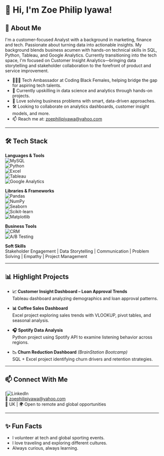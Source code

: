 # 👋 Hi, I'm Zoe Philip Iyawa!

## 💼 About Me

I'm a customer-focused Analyst with a background in marketing, finance and tech. Passionate about turning data into actionable insights. My background blends business acumen with hands-on technical skills in SQL, Python, Tableau, and Google Analytics. Currently transitioning into the tech space, I'm focused on Customer Insight Analytics—bringing data storytelling and stakeholder collaboration to the forefront of product and service improvement.

- 👩🏽‍💻 Tech Ambassador at Coding Black Females, helping bridge the gap for aspiring tech talents.
- 🌱 Currently upskilling in data science and analytics through hands-on projects.
- 🧠 Love solving business problems with smart, data-driven approaches.
- 🛠️ Looking to collaborate on analytics dashboards, customer insight models, and more.
- 📫 Reach me at: zoephilipiyawa@yahoo.com

---

## 🛠️ Tech Stack

**Languages & Tools**  
![MySQL](https://img.shields.io/badge/-MySQL-black?style=flat-square&logo=mysql)  
![Python](https://img.shields.io/badge/-Python-black?style=flat-square&logo=python)  
![Excel](https://img.shields.io/badge/-Excel-black?style=flat-square&logo=microsoft-excel)  
![Tableau](https://img.shields.io/badge/-Tableau-black?style=flat-square&logo=tableau)  
![Google Analytics](https://img.shields.io/badge/-Google_Analytics-black?style=flat-square&logo=google-analytics)

**Libraries & Frameworks**  
![Pandas](https://img.shields.io/badge/-Pandas-black?style=flat-square&logo=pandas)  
![NumPy](https://img.shields.io/badge/-NumPy-black?style=flat-square&logo=numpy)  
![Seaborn](https://img.shields.io/badge/-Seaborn-black?style=flat-square&logo=seaborn)  
![Scikit-learn](https://img.shields.io/badge/-Scikit--learn-black?style=flat-square&logo=scikitlearn)  
![Matplotlib](https://img.shields.io/badge/-Matplotlib-black?style=flat-square&logo=matplotlib)

**Business Tools**  
![CRM](https://img.shields.io/badge/-CRM_Tools-black?style=flat-square)  
![A/B Testing](https://img.shields.io/badge/-A%2FB_Testing-black?style=flat-square)

**Soft Skills**  
Stakeholder Engagement | Data Storytelling | Communication | Problem Solving | Empathy | Project Management

---

## 📊 Highlight Projects

- **📈 Customer Insight Dashboard – Loan Approval Trends**  
  Tableau dashboard analyzing demographics and loan approval patterns.

- **📊 Coffee Sales Dashboard**  
  Excel project exploring sales trends with VLOOKUP, pivot tables, and seasonal analysis.

- **🎧 Spotify Data Analysis**  
  Python project using Spotify API to examine listening behavior across regions.

- **📉 Churn Reduction Dashboard** *(BrainStation Bootcamp)*  
  SQL + Excel project identifying churn drivers and retention strategies.


---

## 📫 Connect With Me

[![LinkedIn](
(http://linkedin.com/in/zoe-philip-iyawa-087869181))  
📧 zoephilipiyawa@yahoo.com  
📍 UK | 🌍 Open to remote and global opportunities

---

## ✨ Fun Facts

- I volunteer at tech and global sporting events.  
- I love traveling and exploring different cultures.  
- Always curious, always learning.



<!---
Zoe-iyawa/Zoe-iyawa is a ✨ special ✨ repository because its `README.md` (this file) appears on your GitHub profile.
You can click the Preview link to take a look at your changes.
--->

